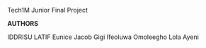 Tech1M Junior Final Project

**AUTHORS**

IDDRISU LATIF
Eunice Jacob Gigi
Ifeoluwa
Omoleegho
Lola Ayeni
